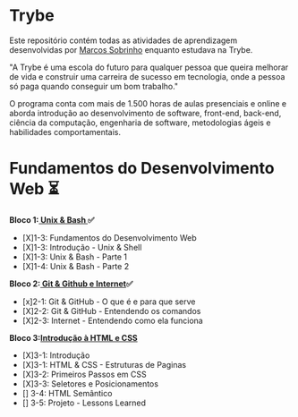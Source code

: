 # Trybe
Este repositório contém todas as atividades de aprendizagem desenvolvidas por [Marcos Sobrinho](https://www.linkedin.com/in/marcosvdss/) enquanto estudava na Trybe.

"A Trybe é uma escola do futuro para qualquer pessoa que queira melhorar de vida e construir uma carreira de sucesso em tecnologia, onde a pessoa só paga quando conseguir um bom trabalho."

O programa conta com mais de 1.500 horas de aulas presenciais e online e aborda introdução ao desenvolvimento de software, front-end, back-end, ciência da computação, engenharia de software, metodologias ágeis e habilidades comportamentais.

# Fundamentos do Desenvolvimento Web :hourglass_flowing_sand:

<b>Bloco 1:<a href="https://github.com/marcovdss/trybe-exercises/tree/main/01-fundamentos/bloco-01-unix-e-bash"> Unix & Bash </a>:white_check_mark:</b><br> 
- [X]1-3: Fundamentos do Desenvolvimento Web
- [X]1-3: Introdução - Unix & Shell
- [X]1-3: Unix & Bash - Parte 1
- [X]1-4: Unix & Bash - Parte 2

<b>Bloco 2:<a href="https://github.com/marcovdss/trybe-exercises/tree/main/01-fundamentos/bloco-02-git-github-e-internet"> Git & Github e Internet</a>:white_check_mark:</b><br>
- [x]2-1: Git & GitHub - O que é e para que serve
- [X]2-2: Git & GitHub - Entendendo os comandos
- [X]2-3: Internet - Entendendo como ela funciona

<b>Bloco 3:<a href="https://github.com/marcovdss/trybe-exercises/tree/main/01-fundamentos/bloco-03-introducao-a-html-e-css">Introdução à HTML e CSS</a></b><br>
- [X]3-1: Introdução
- [X]3-1: HTML & CSS - Estruturas de Paginas
- [X]3-2: Primeiros Passos em CSS
- [X]3-3: Seletores e Posicionamentos
- [] 3-4: HTML Semântico
- [] 3-5: Projeto - Lessons Learned